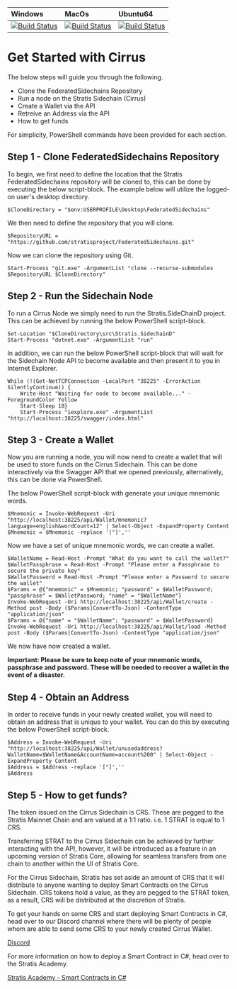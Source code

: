 | Windows | MacOs | Ubuntu64
| :---- | :------ | :---- |
| [![Build Status](https://dev.azure.com/StratisProject/FederatedSidechains/_apis/build/status/FederatedSidechains-.NET-HostedWindowsContainer-CI?branchName=master)](https://dev.azure.com/StratisProject/FederatedSidechains/_build?definitionId=1) | [![Build Status](https://dev.azure.com/StratisProject/FederatedSidechains/_apis/build/status/FederatedSidechains-.NET-HostedmacOS-CI?branchName=master)](https://dev.azure.com/StratisProject/FederatedSidechains/_build?definitionId=3) | [![Build Status](https://dev.azure.com/StratisProject/FederatedSidechains/_apis/build/status/FederatedSidechains-.NET-HostedUbuntu1604-CI?branchName=master)](https://dev.azure.com/StratisProject/FederatedSidechains/_build?definitionId=2)


# Get Started with Cirrus
The below steps will guide you through the following.

 - Clone the FederatedSidechains Repository
 - Run a node on the Stratis Sidechain (Cirrus)
 - Create a Wallet via the API
 - Retreive an Address via the API
 - How to get funds
 
 For simplicity, PowerShell commands have been provided for each section.

 ## Step 1 - Clone FederatedSidechains Repository

To begin, we first need to define the location that the Stratis FederatedSidechains repository will be cloned to, this can be done by executing the below script-block. The example below will utilize the logged-on user's desktop directory.

    $CloneDirectory = "$env:USERPROFILE\Desktop\FederatedSidechains"

We then need to define the repository that you will clone.

    $RepositoryURL = "https://github.com/stratisproject/FederatedSidechains.git"

Now we can clone the repository using Git. 

    Start-Process "git.exe" -ArgumentList "clone --recurse-submodules $RepositoryURL $CloneDirectory"



## Step 2 - Run the Sidechain Node

To run a Cirrus Node we simply need to run the Stratis.SideChainD project. This can be achieved by running the below PowerShell script-block.

    Set-Location "$CloneDirectory\src\Stratis.SidechainD"
    Start-Process "dotnet.exe" -ArgumentList "run"

In addition, we can run the below PowerShell script-block that will wait for the Sidechain Node API to become available and then present it to you in Internet Explorer.

    While (!(Get-NetTCPConnection -LocalPort "38225" -ErrorAction SilentlyContinue)) {
        Write-Host "Waiting for node to become available..." -ForegroundColor Yellow
        Start-Sleep 10}
        Start-Process "iexplore.exe" -ArgumentList "http://localhost:38225/swagger/index.html"
   

## Step 3 - Create a Wallet

Now you are running a node, you will now need to create a wallet that will be used to store funds on the Cirrus Sidechain. This can be done interactively via the Swagger API that we opened previously, alternatively, this can be done via PowerShell.

The below PowerShell script-block with generate your unique mnemonic words.

    $Mnemonic = Invoke-WebRequest -Uri "http://localhost:38225/api/Wallet/mnemonic?language=english&wordCount=12" | Select-Object -ExpandProperty Content
    $Mnemonic = $Mnemonic -replace '["]',''

Now we have a set of unique mnemonic words, we can create a wallet. 

    $WalletName = Read-Host -Prompt "What do you want to call the wallet?"
    $WalletPassphrase = Read-Host -Prompt "Please enter a Passphrase to secure the private key"
    $WalletPassword = Read-Host -Prompt "Please enter a Password to secure the wallet"
    $Params = @{"mnemonic" = $Mnemonic; "password" = $WalletPassword; "passphrase" = $WalletPassword; "name" = "$WalletName"}
    Invoke-WebRequest -Uri http://localhost:38225/api/Wallet/create -Method post -Body ($Params|ConvertTo-Json) -ContentType "application/json"
    $Params = @{"name" = "$WalletName"; "password" = $WalletPassword}
    Invoke-WebRequest -Uri http://localhost:38225/api/Wallet/load -Method post -Body ($Params|ConvertTo-Json) -ContentType "application/json"

We now have now created a wallet. 

**Important: Please be sure to keep note of your mnemonic words, passphrase and password. These will be needed to recover a wallet in the event of a disaster.**

## Step 4 - Obtain an Address

In order to receive funds in your newly created wallet, you will need to obtain an address that is unique to your wallet. You can do this by executing the below PowerShell script-block.

    $Address = Invoke-WebRequest -Uri "http://localhost:38225/api/Wallet/unusedaddress?WalletName=$WalletName&AccountName=account%200" | Select-Object -ExpandProperty Content
    $Address = $Address -replace '["]',''
    $Address

## Step 5 - How to get funds?

The token issued on the Cirrus Sidechain is CRS. These are pegged to the Stratis Mainnet Chain and are valued at a 1:1 ratio. i.e. 1 STRAT is equal to 1 CRS. 

Transferring STRAT to the Cirrus Sidechain can be achieved by further interacting with the API, however, it will be introduced as a feature in an upcoming version of Stratis Core, allowing for seamless transfers from one chain to another within the UI of Stratis Core. 

For the Cirrus Sidechain, Stratis has set aside an amount of CRS that it will distribute to anyone wanting to deploy Smart Contracts on the Cirrus Sidechain. CRS tokens hold a value, as they are pegged to the STRAT token, as a result, CRS will be distributed at the discretion of Stratis.

To get your hands on some CRS and start deploying Smart Contracts in C#, head over to our Discord channel where there will be plenty of people whom are able to send some CRS to your newly created Cirrus Wallet.

[Discord](https://discordapp.com/invite/9tDyfZs)

For more information on how to deploy a Smart Contract in C#, head over to the Stratis Academy.

[Stratis Academy - Smart Contracts in C#](https://academy.stratisplatform.com/SmartContracts/smart-contracts-introduction.html)
